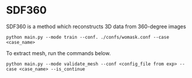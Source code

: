 # SDF360
SDF360 is a method which reconstructs 3D data from 360-degree images

```
python main.py --mode train --conf. ./confs/womask.conf --case <case_name>
```
To extract mesh, run the commands below.

```
python main.py --mode validate_mesh --conf <config_file from exp> --case <case_name> --is_continue
```

